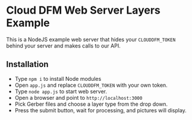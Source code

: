 # Cloud DFM Web Server Layers Example
This is a NodeJS example web server that hides your `CLOUDDFM_TOKEN` behind your server
and makes calls to our API.

## Installation
* Type `npm i` to install Node modules
* Open `app.js` and replace `CLOUDDFM_TOKEN` with your own token.
* Type `node app.js` to start web server.
* Open a browser and point to `http://localhost:3000`
* Pick Gerber files and choose a layer type from the drop down.
* Press the submit button, wait for processing, and pictures will display.
